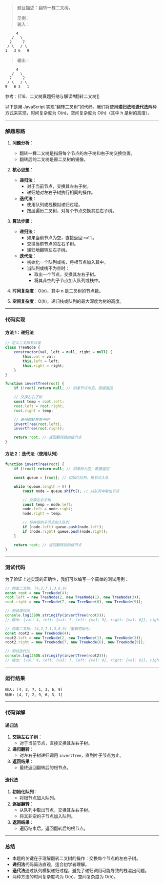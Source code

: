 
> 题目描述：翻转一棵二叉树。
> 
> 示例：  
> 输入：

```
     4
   /   \
  2     7
 / \   / \
1   3 6   9
```

> 输出：

```
     4
   /   \
  7     2
 / \   / \
9   6 3   1
```

参考：[[16、二叉树真题归纳与解读#翻转二叉树]]

以下是用 JavaScript 实现“翻转二叉树”的代码。我们将使用**递归法**和**迭代法**两种方式来实现，时间复杂度为 O(n)，空间复杂度为 O(h)（其中 h 是树的高度）。

---

### 解题思路

1. **问题分析**：
   - 翻转一棵二叉树是指将每个节点的左子树和右子树交换位置。
   - 翻转后的二叉树是原二叉树的镜像。

2. **核心思想**：
   - **递归法**：
     - 对于当前节点，交换其左右子树。
     - 递归地对左右子树执行相同的操作。
   - **迭代法**：
     - 使用队列或栈模拟递归过程。
     - 按层遍历二叉树，对每个节点交换其左右子树。

3. **算法步骤**：
   - **递归法**：
     - 如果当前节点为空，直接返回 `null`。
     - 交换当前节点的左右子树。
     - 递归地翻转左右子树。
   - **迭代法**：
     - 初始化一个队列或栈，将根节点加入其中。
     - 当队列或栈不为空时：
       - 取出一个节点，交换其左右子树。
       - 将其非空的子节点加入队列或栈中。

4. **时间复杂度**：O(n)，其中 n 是二叉树的节点数。
5. **空间复杂度**：O(h)，递归栈或队列的最大深度为树的高度。

---

### 代码实现

#### 方法 1：递归法
```javascript
// 定义二叉树节点类
class TreeNode {
    constructor(val, left = null, right = null) {
        this.val = val;
        this.left = left;
        this.right = right;
    }
}

function invertTree(root) {
    if (!root) return null; // 如果节点为空，直接返回

    // 交换左右子树
    const temp = root.left;
    root.left = root.right;
    root.right = temp;

    // 递归翻转左右子树
    invertTree(root.left);
    invertTree(root.right);

    return root; // 返回翻转后的根节点
}
```

#### 方法 2：迭代法（使用队列）
```javascript
function invertTree(root) {
    if (!root) return null; // 如果树为空，直接返回

    const queue = [root]; // 初始化队列，根节点入队

    while (queue.length > 0) {
        const node = queue.shift(); // 从队列中取出节点

        // 交换左右子树
        const temp = node.left;
        node.left = node.right;
        node.right = temp;

        // 将非空的子节点加入队列
        if (node.left) queue.push(node.left);
        if (node.right) queue.push(node.right);
    }

    return root; // 返回翻转后的根节点
}
```

---

### 测试代码

为了验证上述实现的正确性，我们可以编写一个简单的测试用例：

```javascript
// 构造二叉树: [4,2,7,1,3,6,9]
const root = new TreeNode(4);
root.left = new TreeNode(2, new TreeNode(1), new TreeNode(3));
root.right = new TreeNode(7, new TreeNode(6), new TreeNode(9));

// 测试递归法
console.log(JSON.stringify(invertTree(root)));
// 输出: {val: 4, left: {val: 7, left: {val: 9}, right: {val: 6}}, right: {val: 2, left: {val: 3}, right: {val: 1}}}

// 构造二叉树: [4,2,7,1,3,6,9]（重新初始化）
const root2 = new TreeNode(4);
root2.left = new TreeNode(2, new TreeNode(1), new TreeNode(3));
root2.right = new TreeNode(7, new TreeNode(6), new TreeNode(9));

// 测试迭代法
console.log(JSON.stringify(invertTree(root2)));
// 输出: {val: 4, left: {val: 7, left: {val: 9}, right: {val: 6}}, right: {val: 2, left: {val: 3}, right: {val: 1}}}
```

---

### 运行结果

```plaintext
输入: [4, 2, 7, 1, 3, 6, 9]
输出: [4, 7, 2, 9, 6, 3, 1]
```

---

### 代码详解

#### 递归法
1. **交换左右子树**：
   - 对于当前节点，直接交换其左右子树。
2. **递归翻转**：
   - 对左右子树递归调用 `invertTree`，直到叶子节点为止。
3. **返回结果**：
   - 最终返回翻转后的根节点。

#### 迭代法
1. **初始化队列**：
   - 将根节点加入队列。
2. **逐层翻转**：
   - 从队列中取出节点，交换其左右子树。
   - 将其非空的子节点加入队列。
3. **返回结果**：
   - 遍历结束后，返回翻转后的根节点。

---

### 总结

- 本题的关键在于理解翻转二叉树的操作：交换每个节点的左右子树。
- **递归法**代码简洁直观，适合初学者理解。
- **迭代法**通过队列模拟递归过程，避免了递归调用可能导致的栈溢出问题。
- 两种方法的时间复杂度均为 O(n)，空间复杂度为 O(h)。